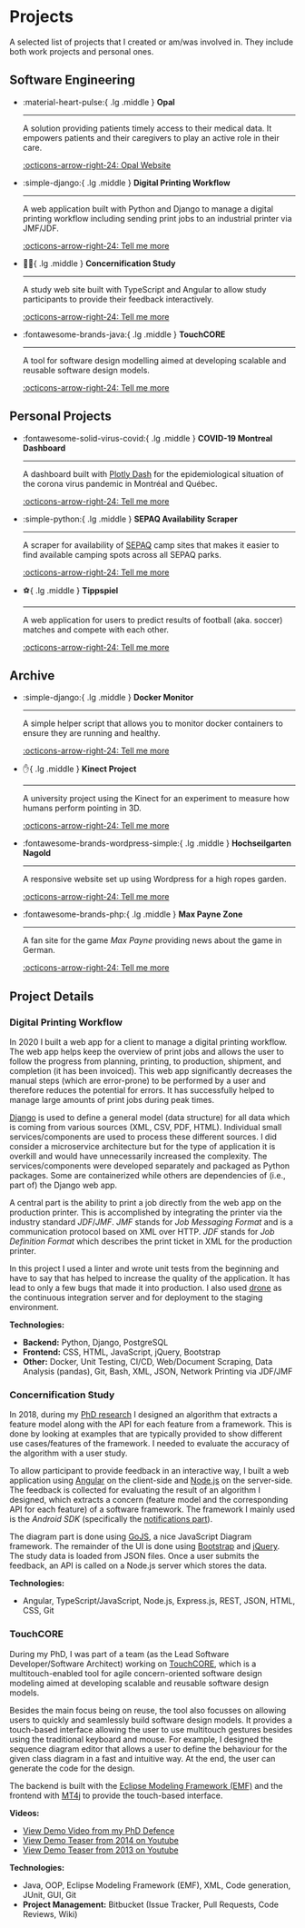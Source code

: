 # Projects

A selected list of projects that I created or am/was involved in.
They include both work projects and personal ones.

## Software Engineering

<div class="grid cards" markdown>

* :material-heart-pulse:{ .lg .middle } **Opal**

    ---

    A solution providing patients timely access to their medical data.
    It empowers patients and their caregivers to play an active role in their care.

    [:octicons-arrow-right-24: Opal Website](https://www.opalmedapps.com)

* :simple-django:{ .lg .middle } **Digital Printing Workflow**

    ---

    A web application built with Python and Django to manage a digital printing workflow including sending print jobs to an industrial printer via JMF/JDF.

    [:octicons-arrow-right-24: Tell me more](#digital-printing-workflow)

* :student:{ .lg .middle } **Concernification Study**

    ---

    A study web site built with TypeScript and Angular to allow study participants to provide their feedback interactively.

    [:octicons-arrow-right-24: Tell me more](#concernification-study)

* :fontawesome-brands-java:{ .lg .middle } **TouchCORE**

    ---

    A tool for software design modelling aimed at developing scalable and reusable software design models.

    [:octicons-arrow-right-24: Tell me more](#touchcore)

</div>

## Personal Projects

<div class="grid cards" markdown>

* :fontawesome-solid-virus-covid:{ .lg .middle } **COVID-19 Montreal Dashboard**

    ---

    A dashboard built with [Plotly Dash](https://dash.plotly.com/) for the epidemiological situation of the corona virus pandemic in Montréal and Québec.

    [:octicons-arrow-right-24: Tell me more](#digital-printing-workflow)

* :simple-python:{ .lg .middle } **SEPAQ Availability Scraper**

    ---

    A scraper for availability of [SEPAQ](https://www.sepaq.com) camp sites that makes it easier to find available camping spots across all SEPAQ parks.

    [:octicons-arrow-right-24: Tell me more](#concernification-study)

* :soccer:{ .lg .middle } **Tippspiel**

    ---

    A web application for users to predict results of football (aka. soccer) matches and compete with each other.

    [:octicons-arrow-right-24: Tell me more](#touchcore)

</div>

## Archive

<div class="grid cards" markdown>

* :simple-django:{ .lg .middle } **Docker Monitor**

    ---

    A simple helper script that allows you to monitor docker containers to ensure they are running and healthy.

    [:octicons-arrow-right-24: Tell me more](#digital-printing-workflow)

* :raised_hand:{ .lg .middle } **Kinect Project**

    ---

    A university project using the Kinect for an experiment to measure how humans perform pointing in 3D.

    [:octicons-arrow-right-24: Tell me more](#concernification-study)

* :fontawesome-brands-wordpress-simple:{ .lg .middle } **Hochseilgarten Nagold**

    ---

    A responsive website set up using Wordpress for a high ropes garden.
    <!-- It includes a booking calendar to show the schedule. -->

    [:octicons-arrow-right-24: Tell me more](#touchcore)

* :fontawesome-brands-php:{ .lg .middle } **Max Payne Zone**

    ---

    A fan site for the game _Max Payne_ providing news about the game in German.

    [:octicons-arrow-right-24: Tell me more](#touchcore)

</div>

## Project Details

### Digital Printing Workflow

In 2020 I built a web app for a client to manage a digital printing workflow.
The web app helps keep the overview of print jobs and allows the user to follow the progress from planning, printing, to production, shipment, and completion (it has been invoiced).
This web app significantly decreases the manual steps (which are error-prone) to be performed by a user and therefore reduces the potential for errors.
It has successfully helped to manage large amounts of print jobs during peak times.

[Django](https://www.djangoproject.com) is used to define a general model (data structure) for all data which is coming from various sources (XML, CSV, PDF, HTML).
Individual small services/components are used to process these different sources.
I did consider a microservice architecture but for the type of application it is overkill and would have unnecessarily increased the complexity.
The services/components were developed separately and packaged as Python packages.
Some are containerized while others are dependencies of (i.e., part of) the Django web app.

A central part is the ability to print a job directly from the web app on the production printer.
This is accomplished by integrating the printer via the industry standard _JDF_/_JMF_.
_JMF_ stands for _Job Messaging Format_ and is a communication protocol based on XML over HTTP.
_JDF_ stands for _Job Definition Format_ which describes the print ticket in XML for the production printer.

In this project I used a linter and wrote unit tests from the beginning and have to say that has helped to increase the quality of the application.
It has lead to only a few bugs that made it into production.
I also used [drone](https://www.drone.io/) as the continuous integration server and for deployment to the staging environment.

**Technologies:**

* **Backend:** Python, Django, PostgreSQL
* **Frontend:** CSS, HTML, JavaScript, jQuery, Bootstrap
* **Other:** Docker, Unit Testing, CI/CD, Web/Document Scraping, Data Analysis (pandas), Git, Bash, XML, JSON, Network Printing via JDF/JMF

### Concernification Study

In 2018, during my [PhD research](../research/index.md) I designed an algorithm that extracts a feature model along with the API for each feature from a framework.
This is done by looking at examples that are typically provided to show different use cases/features of the framework.
I needed to evaluate the accuracy of the algorithm with a user study.

To allow participant to provide feedback in an interactive way, I built a web application using [Angular](https://angular.dev/) on the client-side and [Node.js](https://nodejs.org) on the server-side.
The feedback is collected for evaluating the result of an algorithm I designed, which extracts a concern (feature model and the corresponding API for each feature) of a software framework.
The framework I mainly used is the _Android SDK_ (specifically the [notifications part](https://developer.android.com/reference/android/app/Notification)).

The diagram part is done using [GoJS](https://gojs.net/latest/index.html), a nice JavaScript Diagram framework.
The remainder of the UI is done using [Bootstrap](https://getbootstrap.com/) and [jQuery](https://jquery.com/).
The study data is loaded from JSON files.
Once a user submits the feedback, an API is called on a Node.js server which stores the data.

**Technologies:**

* Angular, TypeScript/JavaScript, Node.js, Express.js, REST, JSON, HTML, CSS, Git

### TouchCORE

During my PhD, I was part of a team (as the Lead Software Developer/Software Architect) working on [TouchCORE](https://djeminy.github.io/touchcore/), which is a multitouch-enabled tool for agile concern-oriented software design modeling aimed at developing scalable and reusable software design models.

Besides the main focus being on reuse, the tool also focusses on allowing users to quickly and seamlessly build software design models.
It provides a touch-based interface allowing the user to use multitouch gestures besides using the traditional keyboard and mouse.
For example, I designed the sequence diagram editor that allows a user to define the behaviour for the given class diagram in a fast and intuitive way.
At the end, the user can generate the code for the design.

The backend is built with the [Eclipse Modeling Framework (EMF)](https://www.eclipse.org/modeling/emf/) and the frontend with [MT4j](https://github.com/mschoettle/mt4j) to provide the touch-based interface.

**Videos:**

* [View Demo Video from my PhD Defence](https://mattsch.com/wp-content/papercite-data/pdf/phd_defence_demo.mov)
* [View Demo Teaser from 2014 on Youtube](https://www.youtube.com/watch?v=Am9jp2y2Uds)
* [View Demo Teaser from 2013 on Youtube](https://www.youtube.com/watch?v=Dxc5LvV3Nsw)

**Technologies:**

* Java, OOP, Eclipse Modeling Framework (EMF), XML, Code generation, JUnit, GUI, Git
* **Project Management:** Bitbucket (Issue Tracker, Pull Requests, Code Reviews, Wiki)
